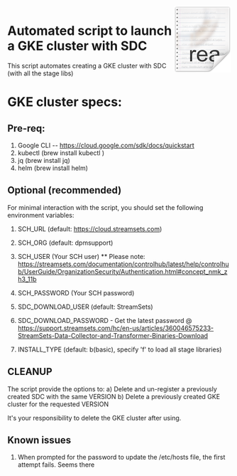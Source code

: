 <img src="/images/readme.png" align="right" />

# Automated script to launch a GKE cluster with SDC

This script automates creating a GKE cluster with SDC (with all the stage libs)

# GKE cluster specs:


## Pre-req:

1) Google CLI -- https://cloud.google.com/sdk/docs/quickstart
2) kubectl (brew install kubectl )
3) jq (brew install jq)
4) helm (brew install helm)

## Optional (recommended)

For minimal interaction with the script, you should set the following environment variables:

1) SCH_URL (default: https://cloud.streamsets.com)

2) SCH_ORG (default: dpmsupport)

3) SCH_USER (Your SCH user) ** Please note: https://streamsets.com/documentation/controlhub/latest/help/controlhub/UserGuide/OrganizationSecurity/Authentication.html#concept_nmk_zh3_11b

4) SCH_PASSWORD (Your SCH password)

5) SDC_DOWNLOAD_USER (default: StreamSets)

6) SDC_DOWNLOAD_PASSWORD - Get the latest password @ https://support.streamsets.com/hc/en-us/articles/360046575233-StreamSets-Data-Collector-and-Transformer-Binaries-Download

7) INSTALL_TYPE (default: b(basic), specify 'f' to load all stage libraries)

## CLEANUP

The script provide the options to:
a)  Delete and un-register a previously created SDC with the same VERSION
b)  Delete a previously created GKE cluster for the requested VERSION

It's your responsibility to delete the GKE cluster after using. 

## Known issues

1) When prompted for the password to update the /etc/hosts file, the first attempt fails. Seems there
